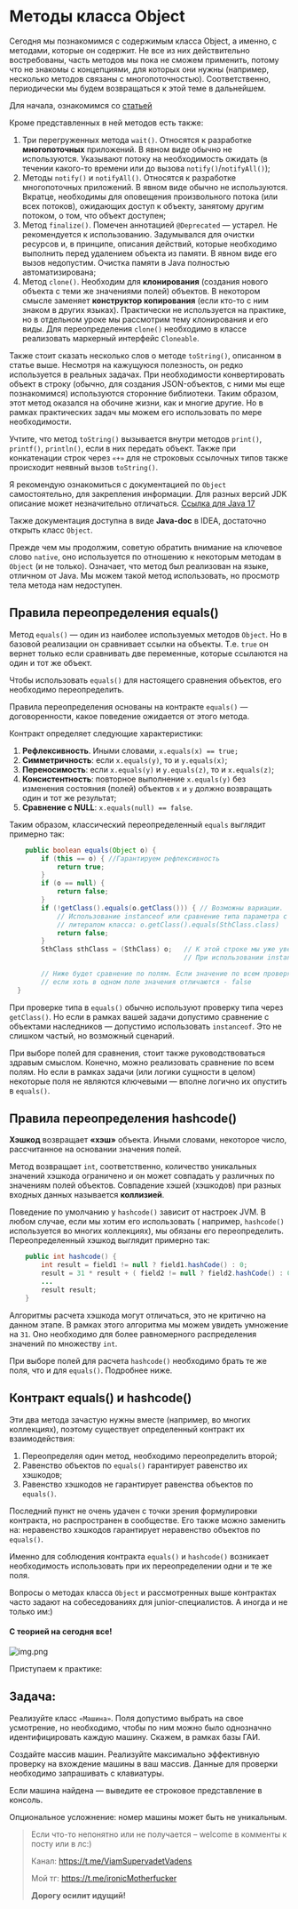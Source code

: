 # Методы класса Object

Сегодня мы познакомимся с содержимым класса Object, а именно, с методами, которые он содержит. Не все из них
действительно востребованы, часть методов мы пока не сможем применить, потому что не знакомы с концепциями, для которых
они нужны (например, несколько методов связаны с многопоточностью). Соответственно, периодически мы будем возвращаться к
этой теме в дальнейшем.

Для начала, ознакомимся со [статьей](https://metanit.com/java/tutorial/3.9.php)

Кроме представленных в ней методов есть также:

1. Три перегруженных метода `wait()`. Относятся к разработке **многопоточных** приложений. В явном виде обычно не
   используются. Указывают потоку на необходимость ожидать (в течении какого-то времени или до
   вызова `notify()`/`notifyAll()`);
2. Методы `notify()` и `notifyAll()`. Относятся к разработке многопоточных приложений. В явном виде обычно не
   используются. Вкратце, необходимы для оповещения произвольного потока (или всех потоков), ожидающих доступ к объекту,
   занятому другим потоком, о том, что объект доступен;
3. Метод `finalize()`. Помечен аннотацией `@Deprecated` — устарел. Не рекомендуется к использованию. Задумывался для
   очистки ресурсов и, в принципе, описания действий, которые необходимо выполнить перед удалением объекта из памяти. В
   явном виде его вызов недопустим. Очистка памяти в Java полностью автоматизирована;
4. Метод `clone()`. Необходим для **клонирования** (создания нового объекта с теми же значениями полей) объектов. В
   некотором смысле заменяет **конструктор копирования** (если кто-то с ним знаком в других языках). Практически не
   используется на практике, но в отдельном уроке мы рассмотрим тему клонирования и его виды. Для
   переопределения `clone()` необходимо в классе реализовать маркерный интерфейс `Cloneable`.

Также стоит сказать несколько слов о методе `toString()`, описанном в статье выше. Несмотря на кажущуюся полезность, он
редко используется в реальных задачах. При необходимости конвертировать объект в строку (обычно, для создания
JSON-объектов, с ними мы еще познакомимся) используются сторонние библиотеки. Таким образом, этот метод оказался на
обочине жизни, как и многие другие. Но в рамках практических задач мы можем его использовать по мере необходимости.

Учтите, что метод `toString()` вызывается внутри методов `print()`, `printf()`, `println()`, если в них передать объект.
Также при конкатенации строк через `«+»` для не строковых ссылочных типов также происходит неявный вызов `toString()`.

Я рекомендую ознакомиться с документацией по `Object` самостоятельно, для закрепления информации. Для разных версий JDK
описание может незначительно
отличаться. [Ссылка для Java 17](https://docs.oracle.com/en/java/javase/17/docs/api/index.html)

Также документация доступна в виде **Java-doc** в IDEA, достаточно открыть класс `Object`.

Прежде чем мы продолжим, советую обратить внимание на ключевое слово `native`, оно используется по отношению к некоторым
методам в `Object` (и не только). Означает, что метод был реализован на языке, отличном от Java. Мы можем такой метод
использовать, но просмотр тела метода нам недоступен.

## Правила переопределения equals()

Метод `equals()` — один из наиболее используемых методов `Object`. Но в базовой реализации он сравнивает ссылки на
объекты. Т.е. `true` он вернет только если сравнивать две переменные, которые ссылаются на один и тот же объект.

Чтобы использовать `equals()` для настоящего сравнения объектов, его необходимо переопределить.

Правила переопределения основаны на контракте `equals()` — договоренности, какое поведение ожидается от этого метода.

Контракт определяет следующие характеристики:

1. **Рефлексивность**. Иными словами, `x.equals(x) == true;`
2. **Симметричность**: если `x.equals(y)`, то и `y.equals(x)`;
3. **Переносимость**: если `x.equals(y)` и `y.equals(z)`, то и `x.equals(z)`;
4. **Консистентность**: повторное выполнение `x.equals(y)` без изменения состояния (полей) объектов `x` и `y` должно
   возвращать один и тот же результат;
5. **Сравнение с NULL**: `x.equals(null) == false`.

Таким образом, классический переопределенный `equals` выглядит примерно так:

```java
    public boolean equals(Object o) {
        if (this == o) { //Гарантируем рефлексивность
            return true;
        }
        if (o == null) {
            return false;
        }
        if (!getClass().equals(o.getClass())) { // Возможны вариации.
            // Использование instanceof или сравнение типа параметра с явно вызванным 
            // литералом класса: o.getClass().equals(SthClass.class)
            return false;    
        }
        SthClass sthClass = (SthClass) o;   // К этой строке мы уже уверены, что тип верный и можно кастить. 
                                            // При использовании instanceof это можно описать немного лакончинее

        // Ниже будет сравнение по полям. Если значение по всем проверяемым полям совпадают возвращаем из метода true, 
        // если хоть в одном поле значения отличаются - false
  }
```

При проверке типа в `equals()` обычно используют проверку типа через `getClass()`. Но если в рамках вашей задачи
допустимо сравнение с объектами наследников — допустимо использовать `instanceof`. Это не слишком частый, но возможный
сценарий.

При выборе полей для сравнения, стоит также руководствоваться здравым смыслом. Конечно, можно реализовать сравнение по
всем полям. Но если в рамках задачи (или логики сущности в целом) некоторые поля не являются ключевыми — вполне логично
их опустить в `equals()`.

## Правила переопределения hashcode()

**Хэшкод** возвращает **«хэш»** объекта. Иными словами, некоторое число, рассчитанное на основании значения полей.

Метод возвращает `int`, соответственно, количество уникальных значений хэшкода ограничено и он может совпадать у
различных по значениям полей объектов. Совпадение хэшей (хэшкодов) при разных входных данных называется **коллизией**.

Поведение по умолчанию у `hashcode()` зависит от настроек JVM. В любом случае, если мы хотим его использовать (
например, `hashcode()` используется во многих коллекциях), мы обязаны его переопределить. Переопределенный хэшкод
выглядит примерно так:

```java
    public int hashcode() {
        int result = field1 != null ? field1.hashCode() : 0;
        result = 31 * result + ( field2 != null ? field2.hashCode() : 0);
        ...
        result result;
    }
```

Алгоритмы расчета хэшкода могут отличаться, это не критично на данном этапе. В рамках этого алгоритма мы можем увидеть
умножение на `31`. Оно необходимо для более равномерного распределения значений по множеству `int`.

При выборе полей для расчета `hashcode()` необходимо брать те же поля, что и для `equals()`. Подробнее ниже.

## Контракт equals() и hashcode()

Эти два метода зачастую нужны вместе (например, во многих коллекциях), поэтому существует определенный контракт их
взаимодействия:

1. Переопределяя один метод, необходимо переопределить второй;
2. Равенство объектов по `equals()` гарантирует равенство их хэшкодов;
3. Равенство хэшкодов не гарантирует равенства объектов по `equals()`.

Последний пункт не очень удачен с точки зрения формулировки контракта, но распространен в сообществе. Его также можно
заменить на: неравенство хэшкодов гарантирует неравенство объектов по `equals()`.

Именно для соблюдения контракта `equals()` и `hashcode()` возникает необходимость использовать при их переопределении
одни и те же поля.

Вопросы о методах класса `Object` и рассмотренных выше контрактах часто задают на собеседованиях для
junior-специалистов. А иногда и не только им:)

#### С теорией на сегодня все!

![img.png](../../../commonmedia/defaultFooter.jpg)

Приступаем к практике:

## Задача:

Реализуйте класс `«Машина»`. Поля допустимо выбрать на свое усмотрение, но необходимо, чтобы по ним можно было
однозначно идентифицировать каждую машину. Скажем, в рамках базы ГАИ.

Создайте массив машин. Реализуйте максимально эффективную проверку на вхождение машины в ваш массив. Данные для проверки
необходимо запрашивать с клавиатуры.

Если машина найдена — выведите ее строковое представление в консоль.

Опциональное усложнение: номер машины может быть не уникальным.

> Если что-то непонятно или не получается – welcome в комменты к посту или в лс:)
>
> Канал: https://t.me/ViamSupervadetVadens
>
> Мой тг: https://t.me/ironicMotherfucker
>
> **Дорогу осилит идущий!**